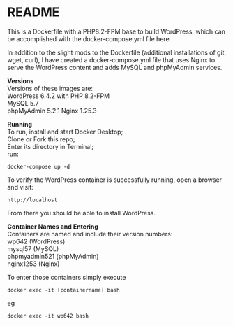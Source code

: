 # README
This is a Dockerfile with a PHP8.2-FPM base to build WordPress, which can be accomplished with the docker-compose.yml file here.

In addition to the slight mods to the Dockerfile (additional installations of git, wget, curl), I have created a docker-compose.yml file that uses Nginx to serve the WordPress content and adds MySQL and phpMyAdmin services.

**Versions**  
Versions of these images are:  
WordPress 6.4.2 with PHP 8.2-FPM  
MySQL 5.7  
phpMyAdmin 5.2.1
Nginx 1.25.3

**Running**   
To run, install and start Docker Desktop;  
Clone or Fork this repo;  
Enter its directory in Terminal;  
run: 
```
docker-compose up -d
```
To verify the WordPress container is successfully running, open a browser and visit:   
```
http://localhost
```
From there you should be able to install WordPress. 

**Container Names and Entering**  
Containers are named and include their version numbers:   
wp642 (WordPress)  
mysql57 (MySQL)   
phpmyadmin521 (phpMyAdmin)   
nginx1253 (Nginx)   


To enter those containers simply execute
```
docker exec -it [containername] bash
```
eg
```
docker exec -it wp642 bash
```

